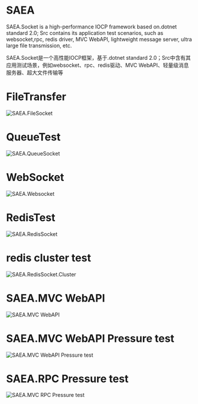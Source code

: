 # SAEA
SAEA.Socket is a high-performance IOCP framework based on.dotnet standard 2.0; Src contains its application test scenarios, such as websocket,rpc, redis driver, MVC WebAPI, lightweight message server, ultra large file transmission, etc. 

SAEA.Socket是一个高性能IOCP框架，基于.dotnet standard 2.0；Src中含有其应用测试场景，例如websocket、rpc、redis驱动、MVC WebAPI、轻量级消息服务器、超大文件传输等

# FileTransfer
<img src="https://github.com/yswenli/SAEA/blob/master/FileSocketTest.png?raw=true" alt="SAEA.FileSocket"/>

# QueueTest
<img src="https://github.com/yswenli/SAEA/blob/master/QueueSocketTest.png?raw=true" alt="SAEA.QueueSocket" />

# WebSocket
<img src="https://github.com/yswenli/SAEA/blob/master/WebsocketTest.png?raw=true" alt="SAEA.Websocket"/>

# RedisTest
<img src="https://github.com/yswenli/SAEA/blob/master/SAEA.RedisTest.png?raw=true" alt="SAEA.RedisSocket"/>

# redis cluster test

<img src="https://github.com/yswenli/SAEA/blob/master/redis%20cluster%20test.png?raw=true" alt="SAEA.RedisSocket.Cluster">

# SAEA.MVC WebAPI

<img src="https://raw.githubusercontent.com/yswenli/SAEA/master/SAEA.MVC.png" alt="SAEA.MVC WebAPI ">

# SAEA.MVC WebAPI Pressure test

<img src="https://raw.githubusercontent.com/yswenli/SAEA/master/SAEA.WebAPITest.png" alt="SAEA.MVC WebAPI Pressure test">

# SAEA.RPC Pressure test

<img src="https://github.com/yswenli/SAEA/blob/master/rpc.png?raw=true" alt="SAEA.MVC RPC Pressure test">

